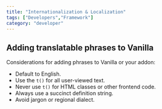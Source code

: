 ```yaml
---
title: "Internationalization & Localization"
tags: ["Developers","Framework"]
category: "developer"
---
```


## Adding translatable phrases to Vanilla

Considerations for adding phrases to Vanilla or your addon:

* Default to English.
* Use the `t()` for all user-viewed text.
* Never use `t()` for HTML classes or other frontend code.
* Always use a succinct definition string.
* Avoid jargon or regional dialect.
